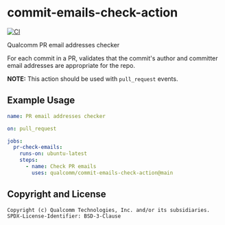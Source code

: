 # commit-emails-check-action

[![CI](https://github.com/qualcomm/commit-emails-check-action/actions/workflows/ci.yaml/badge.svg)](https://github.com/qualcomm/commit-emails-check-action/actions/workflows/ci.yaml)

Qualcomm PR email addresses checker

For each commit in a PR, validates that the commit's author and committer email
addresses are appropriate for the repo.

**NOTE:** This action should be used with `pull_request` events.

## Example Usage

```yaml
name: PR email addresses checker

on: pull_request

jobs:
  pr-check-emails:
    runs-on: ubuntu-latest
    steps:
      - name: Check PR emails
        uses: qualcomm/commit-emails-check-action@main
```

## Copyright and License

```text
Copyright (c) Qualcomm Technologies, Inc. and/or its subsidiaries.
SPDX-License-Identifier: BSD-3-Clause
```
